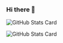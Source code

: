 ### Hi there 👋

![GitHub Stats Card](https://github-readme-stats.vercel.app/api?username=tesso57&count_private=true&theme=dracula)

![GitHub Stats Card](https://github-readme-stats.vercel.app/api/top-langs/?username=tesso57&theme=dracula)